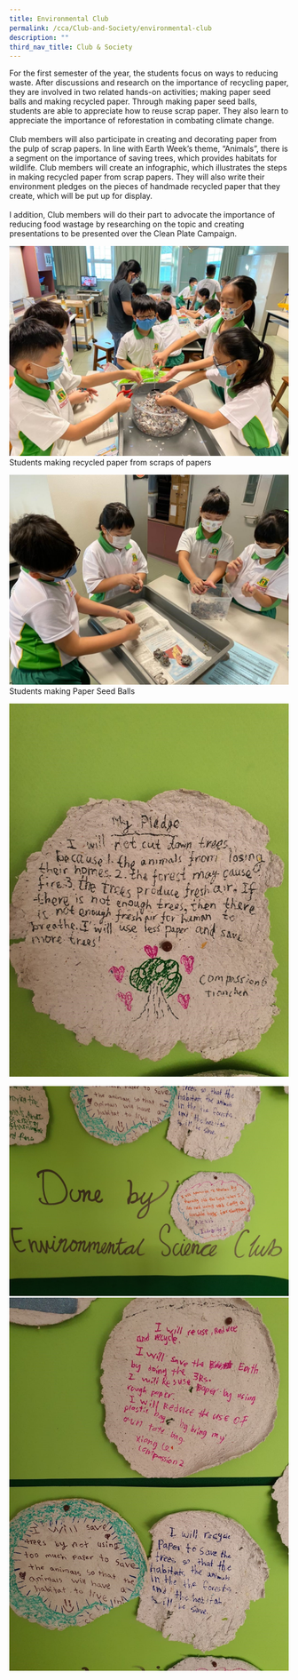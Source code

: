 ```yaml
---
title: Environmental Club
permalink: /cca/Club-and-Society/environmental-club
description: ""
third_nav_title: Club & Society
---
```

For the first semester of the year, the students focus on ways to reducing waste. After discussions and research on the importance of recycling paper, they are involved in two related hands-on activities; making paper seed balls and making recycled paper. Through making paper seed balls, students are able to appreciate how to reuse scrap paper. They also learn to appreciate the importance of reforestation in combating climate change.  
   
Club members will also participate in creating and decorating paper from the pulp of scrap papers. In line with Earth Week’s theme, “Animals”, there is a segment on the importance of saving trees, which provides habitats for wildlife. Club members will create an infographic, which illustrates the steps in making recycled paper from scrap papers. They will also write their environment pledges on the pieces of handmade recycled paper that they create, which will be put up for display.  
   
I addition, Club members will do their part to advocate the importance of reducing food wastage by researching on the topic and creating presentations to be presented over the Clean Plate Campaign.

  
![](/images/environ1.jpg)
Students making recycled paper from scraps of papers  
  
![](/images/2%20(1).jpg)
Students making Paper Seed Balls

  
![](/images/environ3.jpg)
 
![](/images/environ4.jpg)
![](/images/5%20(1).jpg)